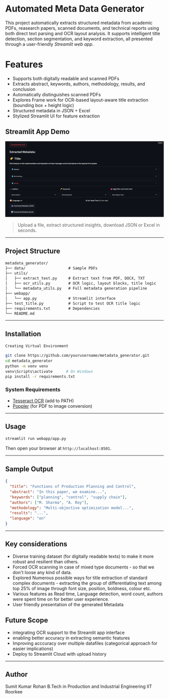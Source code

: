 
# Automated Meta Data Generator

This project automatically extracts structured metadata from academic PDFs, reasearch papers, scanned documents, and technical reports using both direct text parsing and OCR layout analysis. It supports intelligent title detection, section segmentation, and keyword extraction, all presented through a user-friendly *Streamlit web app*.

# Features

- Supports both digitally readable and scanned PDFs
- Extracts abstract, keywords, authors, methodology, results, and conclusion
- Automatically distinguishes scanned PDFs
- Explores Frame work for OCR-based layout-aware title extraction (bounding box + height logic)
- Structured metadata in JSON + Excel
- Stylized Streamlit UI for feature extraction

## Streamlit App Demo

<img src="demo_screenshot.png" alt="Streamlit Screenshot" width="700"/>

> Upload a file, extract structured insights, download JSON or Excel in seconds.

---

## Project Structure

```
metadata_generator/
├── data/                   # Sample PDFs
├── utils/
│   ├── extract_text.py     # Extract text from PDF, DOCX, TXT
│   ├── ocr_utils.py        # OCR logic, layout blocks, title logic
│   └── metadata_utils.py   # Full metadata generation pipeline
├── webapp/
│   └── app.py              # Streamlit interface
├── test_title.py           # Script to test OCR title logic
├── requirements.txt        # Dependencies
└── README.md
```

---

## Installation
    Creating Virtual Environment
```bash
git clone https://github.com/yourusername/metadata_generator.git
cd metadata_generator
python -m venv venv
venv\Scripts\activate      # On Windows
pip install -r requirements.txt
```

### System Requirements

- [Tesseract OCR](https://github.com/tesseract-ocr/tesseract) (add to PATH)
- [Poppler](http://blog.alivate.com.au/poppler-windows/) (for PDF to image conversion)

---

## Usage

```bash
streamlit run webapp/app.py
```

Then open your browser at `http://localhost:8501`.

---

## Sample Output

```json
{
  "title": "Functions of Production Planning and Control",
  "abstract": "In this paper, we examine...",
  "keywords": ["planning", "control", "supply chain"],
  "authors": ["M. Sharma", "A. Roy"],
  "methodology": "Multi-objective optimization model...",
  "results": "...",
  "language": "en"
}
```

---
## Key considerations
- Diverse training dataset (for digitally readable texts) to make it more robust and resilient than others.
- Forced OCR scanning in case of mixed type documents - so that we don't loose any kind of data. 
- Explored Numerous possible ways for title extraction of standard complex documents - extracting the group of differentiating text among top 25% of image through font size, position, boldness, colour etc.
- Various features as Read time, Language detection, word count, authors were spent time on for better user experience. 
- User friendly presentation of the generated Metadata 

## Future Scope

- integrating OCR support to the Streamlit app interface
- enabling better accuracy in extracting semantic features
- Improving acccuracy over multiple datafiles (categorical approach for easier implications)
- Deploy to Streamlit Cloud with upload history
---

## Author

Sumit Kumar Rohan
B.Tech in Production and Industrial Engineering 
IIT Roorkee
